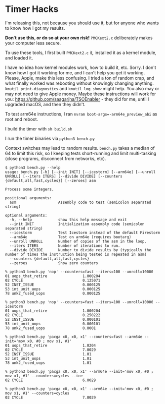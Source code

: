 # Timer Hacks

I'm releasing this, not because you should use it, but for anyone who wants to know how I got my results.

**Don't use this, or do so at your own risk!** `PMCKext2.c` deliberately makes your computer less secure.

To use these tools, I first built `PMCKext2.c` it, installed it as a kernel module, and loaded it.

I have no idea how kernel modules work, how to build it, etc. Sorry. I don't know how I got it working for me, and I can't help you get it working. Please, Apple, make this less confusing. I tried a ton of random crap, and what finally worked was rebooting without knowingly changing anything. `kmutil print-diagnostics` and `kmutil log show` might help. You also may or may not need to give Apple money. Maybe these instructions will work for you: https://github.com/saagarjha/TSOEnabler - they did for me, until I upgraded macOS, and then they didn't.

To test arm64e instructions, I ran `nvram boot-args=-arm64e_preview_abi` as root and reboot.

I build the timer with `sh build.sh`

I run the timer binaries via `python3 bench.py`

Context switches may lead to random results. `bench.py` takes a median of 64 to limit this risk, so I keeping tests short-running and limit multi-tasking (close programs, disconnect from networks, etc).

```
$ python3 bench.py --help               
usage: bench.py [-h] [--init INIT] [--icestorm] [--arm64e] [--unroll UNROLL] [--iters ITERS] [--divide DIVIDE] [--counters {default,all,fast,cycles}] [--zeroes] asm

Process some integers.

positional arguments:
  asm                   Assembly code to test (semicolon separated string)

optional arguments:
  -h, --help            show this help message and exit
  --init INIT           Initialization assembly code (semicolon separated string)
  --icestorm            Test Icestorm instead of the default Firestorm
  --arm64e              Test on arm64e (requires bootarg)
  --unroll UNROLL       Number of copies of the asm in the loop.
  --iters ITERS         Number of iterations to run.
  --divide DIVIDE       Number to divide results by (typically the number of times the instruction being tested is repeated in asm)
  --counters {default,all,fast,cycles}
  --zeroes              Show zero counters

```

```
% python3 bench.py 'nop' --counters=fast --iters=100 --unroll=10000
01 uops_that_retire                1.000204
02 CYCLE                           0.125071
52 INST_ISSUE                      0.000125
53 int_unit_uops                   0.000125
78 unk2_fused_uops                 0.000125

% python3 bench.py 'nop' --counters=fast --iters=100 --unroll=10000 --icestorm
01 uops_that_retire                1.000204
02 CYCLE                           0.250222
52 INST_ISSUE                      0.000101
53 int_unit_uops                   0.000101
78 unk2_fused_uops                 0.0001

% python3 bench.py 'pacga x0, x0, x1' --counters=fast --arm64e --init='mov x0, #0 ; mov x1, #1' 
01 uops_that_retire                1.0204
02 CYCLE                           7.0029
52 INST_ISSUE                      1.01
53 int_unit_uops                   1.01
78 unk2_fused_uops                 1.01

% python3 bench.py 'pacga x0, x0, x1' --arm64e --init='mov x0, #0 ; mov x1, #1' --counters=cycles --ice              
02 CYCLE                           6.0029

% python3 bench.py 'pacga x0, x0, x1' --arm64e --init='mov x0, #0 ; mov x1, #1' --counters=cycles      
02 CYCLE                           7.0029
```
